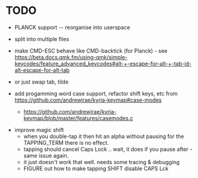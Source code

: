 # TODO

 - PLANCK support -- reorganise into userspace
 - split into multiple files 

 - make CMD-ESC behave like CMD-backtick (for Planck) - 
   see https://beta.docs.qmk.fm/using-qmk/simple-keycodes/feature_advanced_keycodes#alt-+-escape-for-alt-+-tab-id-alt-escape-for-alt-tab
 - or just swap tab, tilde

 - add progamming word case support, refactor shift keys, etc from https://github.com/andrewjrae/kyria-keymap#case-modes
   -  https://github.com/andrewjrae/kyria-keymap/blob/master/features/casemodes.c

 * improve magic shift
   - when you double-tap it then hit an alpha without pausing for the TAPPING_TERM there is no effect.
   - tapping should cancel Caps Lock .. wait, it does if you pause after - same issue again.
   - it just doesn't work that well. needs some tracing & debugging
   - FIGURE out how to make tapping SHIFT disable CAPS Lck
